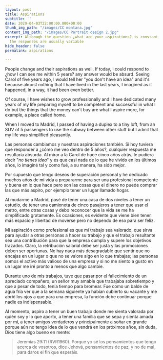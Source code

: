 ```yaml
---
layout: post
title: Aspirations
subtitle: ''
date: 2020-04-03T22:00:00.000+00:00
thumb_img_path: "/images/CC montana.jpg"
content_img_path: "/images/CC Portrait design 2.jpg"
excerpt: Although the question ¿what are your aspirations? is constant in job interviews,
  the responses are usually variable
hide_header: false
permalink: aspirations

---
```

People change and their aspirations as well. If today, I could respond to ¿how I can see me within 5 years? any answer would be absurd. Seeing Carol of five years ago, I would tell her "you don't have an idea" and it's because almost nothing that I have lived in the last years, I imagined as it happened, in a way, it had been even better.

Of course, I have wishes to grow professionally and I have dedicated many years of my life preparing myself to be competent and successful in what I do but the things that the money can't buy are what I aspire more, for example, a place called home. 

When I moved to Madrid, I passed of having a duplex to a tiny loft, from an SUV of 5 passengers to use the subway between other stuff but I admit that my life was simplified pleasantly.

Las personas cambiamos y nuestras aspiraciones también. Si hoy tuviera que responder a ¿cómo me veo dentro de 5 años?, cualquier respuesta me resultaría absurda. Al mirar a la Carol de hace cinco años atrás, le pudiera decir "_no tienes idea_" y es que casi nada de lo que he vivido en los últimos años, lo imaginé tal y como fué, a su manera, ha sido mejor.

Por supuesto que tengo deseos de superación personal y he dedicado muchos años de mi vida a prepararme para ser una profesional competente y buena en lo que hace pero son las cosas que el dinero no puede comprar las que más aspiro, por ejemplo tener un lugar llamado hogar.

Al mudarme a Madrid, pasé de tener una casa de dos niveles a tener un estudio, de tener una camioneta de cinco pasajeros a tener que usar el metro, entre otras cosas y debo reconocer que la vida se me ha simplificado gratamente. Es ocasiones, es evidente que viene bien tener más espacio y libertad de moverse pero no dependo de eso para ser feliz.

Mi aspiración como profesional es que mi trabajo sea valorado, que sirva para ayudar a otras personas a hacer su trabajo y que el trabajo resultante sea una contribución para que la empresa cumpla y supere los objetivos trazados. Claro, la retribución salarial debe ser justa y las promociones deben ser oportunas. No hay nada más desagradable que sentir que no encajas en un lugar o que no se valore algo en lo que trabajas; las personas somos el activo más valioso de una empresa y si no me siento a gusto en un lugar me iré pronto a menos que algo cambie.

Durante uno de mis trabajos, tuve que pasar por el fallecimiento de un apreciado compañero, un señor muy amable que trabajaba sobretiempo y que a pesar de todo, tenía tiempo para bromear. Fue como un balde de agua fría ver que a la semana siguiente ya habían cubierto su vacante y me abrió los ojos a que para una empresa, la función debe continuar porque nadie es indispensable.

Al momento, aspiro a tener un buen trabajo donde me sienta valorada por quién soy y lo que aporto, a tener una familia que se sepa y sienta amada por mí, a tener amigos verdaderos y principalmente a soñar en grande porque aún no tengo idea de lo que vendrá en los próximos años, sin duda, Dios tiene algo bueno en mente:

> Jeremías 29:11 (RVR1960). Porque yo sé los pensamientos que tengo acerca de vosotros, dice Jehová, pensamientos de paz, y no de mal, para daros el fin que esperáis.